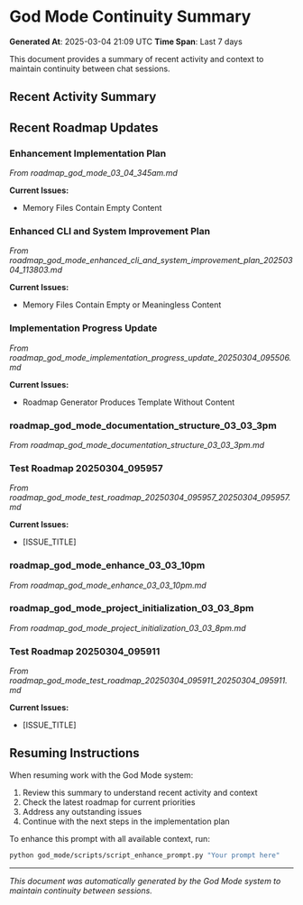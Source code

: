 # God Mode Continuity Summary

**Generated At**: 2025-03-04 21:09 UTC
**Time Span**: Last 7 days

This document provides a summary of recent activity and context to maintain continuity between chat sessions.

## Recent Activity Summary

## Recent Roadmap Updates

### Enhancement Implementation Plan
*From roadmap_god_mode_03_04_345am.md*

**Current Issues:**
- Memory Files Contain Empty Content

### Enhanced CLI and System Improvement Plan
*From roadmap_god_mode_enhanced_cli_and_system_improvement_plan_20250304_113803.md*

**Current Issues:**
- Memory Files Contain Empty or Meaningless Content

### Implementation Progress Update
*From roadmap_god_mode_implementation_progress_update_20250304_095506.md*

**Current Issues:**
- Roadmap Generator Produces Template Without Content

### roadmap_god_mode_documentation_structure_03_03_3pm
*From roadmap_god_mode_documentation_structure_03_03_3pm.md*

### Test Roadmap 20250304_095957
*From roadmap_god_mode_test_roadmap_20250304_095957_20250304_095957.md*

**Current Issues:**
- [ISSUE_TITLE]

### roadmap_god_mode_enhance_03_03_10pm
*From roadmap_god_mode_enhance_03_03_10pm.md*

### roadmap_god_mode_project_initialization_03_03_8pm
*From roadmap_god_mode_project_initialization_03_03_8pm.md*

### Test Roadmap 20250304_095911
*From roadmap_god_mode_test_roadmap_20250304_095911_20250304_095911.md*

**Current Issues:**
- [ISSUE_TITLE]

## Resuming Instructions

When resuming work with the God Mode system:

1. Review this summary to understand recent activity and context
2. Check the latest roadmap for current priorities
3. Address any outstanding issues
4. Continue with the next steps in the implementation plan

To enhance this prompt with all available context, run:
```bash
python god_mode/scripts/script_enhance_prompt.py "Your prompt here"
```

---

*This document was automatically generated by the God Mode system to maintain continuity between sessions.*